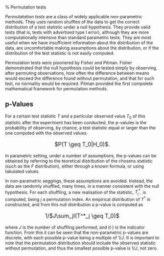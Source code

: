 % Permutation tests

*Permutatation tests* are a class of widely applicable non-parametric methods. They uses random shuffles of the data to get the correct distribution of a test statistic under a null hypothesis. They provide valid tests (that is, tests with advertised type I error), although they are more computationally intensive than standard parametric tests. They are most useful when we have insufficient information about the distribution of the data, are uncomfortable making assumptions about the distribution, or if the distribution of the test statistic is not easily computed.

Permutation tests were pioonered by Fisher and Pitman. Fisher demonstrated that the null hypothesis could be tested simply by observing, after permuting observations, how often the difference between means would exceed the difference found without permutation, and that for such test, no normality would be required. Pitman provided the first compolete mathematical framework for permutation methods.

## p-Values ##

For a certain test statistic $T$ and a particular observed value $T_0$ of this statistic after the experiment has been conducted, the p-valules is the probability of observing, by chance, a test statistic equal or larger than the one computed with the observed values:

<p style="text-align: center; font-size: large;">
$P(T \geq T_0|H_0)$. 
</p>

In parametric setting, under a number of assumptions, the p-values can be obtained by referring to the teoretical distribution of the chosens statistic (such as the $F$ distribution), either through a known formula, or using tabulated values. 

In non-parametric seggings, these assumptions are avoided. Instead, the data are randomly shuffled, many times, in a manner consistent with the null hypothesis. For each shuffling, a new realisation of the statistic, $T^*_j$, is computed, being $j$ a permutation index. An empirical distribution of $T^*$ is constructed, and from this null distribution a p-value is computed as 

<p style="text-align: center; font-size: large;">
1/$J\sum_jI(T^*_j \geq T_0)$
</p>

where $J$ is the number of shuffling performed, and $I(\cdot)$ is the indicator function. From this it can be seen that the non-parametric p-values are discrete, with each possible p-value being a multiple of 1$/J$. It is important to note that the permutation distribution should include the observed statistic without permutation, and thus the smallest possible p-value is 1/$J$, not zero.
